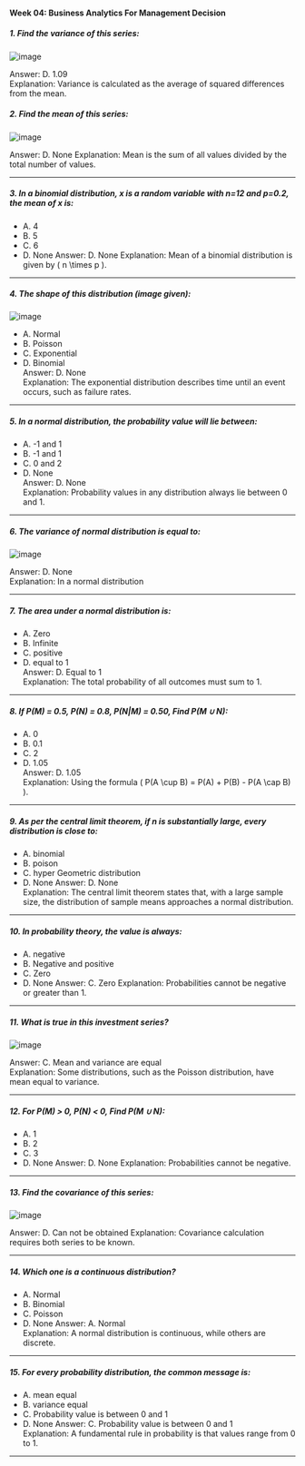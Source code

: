#### Week 04:  Business Analytics For Management Decision

##### 1. Find the variance of this series: 

![image](https://github.com/user-attachments/assets/d665a3eb-a970-4f04-9671-358adb3d2b46)

  
   Answer: D. 1.09  
   Explanation: Variance is calculated as the average of squared differences from the mean.  


##### 2. Find the mean of this series: 

![image](https://github.com/user-attachments/assets/79795b5c-947a-484d-9567-598195f913cb)

    
   Answer: D. None 
   Explanation: Mean is the sum of all values divided by the total number of values.  

---

##### 3. In a binomial distribution, x is a random variable with n=12 and p=0.2, the mean of x is:
   - A. 4 
   - B. 5  
   - C. 6 
   - D. None 
   Answer: D. None 
   Explanation: Mean of a binomial distribution is given by \( n \times p \).  

---

##### 4. The shape of this distribution (image given):

![image](https://github.com/user-attachments/assets/579ef68d-583c-4735-b26e-c43c33ebd323)

   - A. Normal  
   - B. Poisson  
   - C. Exponential  
   - D. Binomial  
   Answer: D. None  
   Explanation: The exponential distribution describes time until an event occurs, such as failure rates.  

---

##### 5. In a normal distribution, the probability value will lie between:  
   - A. -1 and 1  
   - B. -1 and 1  
   - C. 0 and 2 
   - D. None  
   Answer: D. None  
   Explanation: Probability values in any distribution always lie between 0 and 1.  

---

##### 6. The variance of normal distribution is equal to: 

![image](https://github.com/user-attachments/assets/ca282d2b-7042-4e75-9fa3-822bfbf9825d)

    
   Answer: D. None  
   Explanation: In a normal distribution

---

##### 7. The area under a normal distribution is:  
   - A. Zero 
   - B. Infinite  
   - C. positive  
   - D. equal to 1  
   Answer: D. Equal to 1  
   Explanation: The total probability of all outcomes must sum to 1.  

---

##### 8. If P(M) = 0.5, P(N) = 0.8, P(N|M) = 0.50, Find P(M ∪ N): 
   - A. 0  
   - B. 0.1  
   - C. 2  
   - D. 1.05  
   Answer: D. 1.05  
   Explanation: Using the formula \( P(A \cup B) = P(A) + P(B) - P(A \cap B) \).  

---

##### 9. As per the central limit theorem, if n is substantially large, every distribution is close to:
   - A. binomial 
   - B. poison 
   - C. hyper Geometric distribution  
   - D. None
   Answer: D. None  
   Explanation: The central limit theorem states that, with a large sample size, the distribution of sample means approaches a normal distribution.  

---

##### 10. In probability theory, the value is always:
   - A. negative 
   - B. Negative and positive
   - C. Zero  
   - D. None 
   Answer: C. Zero 
   Explanation: Probabilities cannot be negative or greater than 1.  

---

##### 11. What is true in this investment series?

![image](https://github.com/user-attachments/assets/0d6345f6-9bf9-440a-8cf3-d6ced52ee9e6)

    
   Answer: C. Mean and variance are equal  
   Explanation: Some distributions, such as the Poisson distribution, have mean equal to variance.  

---

##### 12. For P(M) > 0, P(N) < 0, Find P(M ∪ N):
   - A. 1  
   - B. 2  
   - C. 3 
   - D. None 
   Answer: D. None
   Explanation: Probabilities cannot be negative.  

---

##### 13. Find the covariance of this series: 

![image](https://github.com/user-attachments/assets/e83ca7ac-5f30-4cf7-9150-a9fdc871aecd)

   
   Answer: D. Can not be obtained 
   Explanation: Covariance calculation requires both series to be known.  

---

##### 14. Which one is a continuous distribution?
   - A. Normal  
   - B. Binomial  
   - C. Poisson  
   - D. None 
   Answer: A. Normal  
   Explanation: A normal distribution is continuous, while others are discrete.  

---

##### 15. For every probability distribution, the common message is:  
   - A. mean equal
   - B. variance equal
   - C. Probability value is between 0 and 1  
   - D. None 
   Answer: C. Probability value is between 0 and 1  
   Explanation: A fundamental rule in probability is that values range from 0 to 1.  

---
